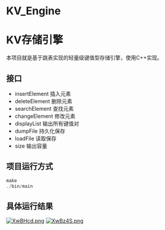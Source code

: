 # KV_Engine
KV存储引擎
==
本项目就是基于跳表实现的轻量级键值型存储引擎，使用C++实现。

接口
--
* insertElement 插入元素
* deleteElement 删除元素
* searchElement 查找元素
* changeElement 修改元素
* displayList 输出所有键值对
* dumpFile 持久化保存
* loadFile 读取保存
* size 输出容量

项目运行方式
--
```cpp
make     
./bin/main
```
具体运行结果
--
<a href="https://imgtu.com/i/XwBHcd"><img src="https://s1.ax1x.com/2022/06/06/XwBHcd.png" alt="XwBHcd.png" border="0" /></a>
<a href="https://imgtu.com/i/XwBz4S"><img src="https://s1.ax1x.com/2022/06/06/XwBz4S.png" alt="XwBz4S.png" border="0" /></a>
